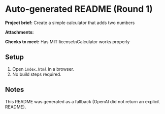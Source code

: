 # Auto-generated README (Round 1)

**Project brief:** Create a simple calculator that adds two numbers

**Attachments:**


**Checks to meet:**
Has MIT license\nCalculator works properly

## Setup
1. Open `index.html` in a browser.
2. No build steps required.

## Notes
This README was generated as a fallback (OpenAI did not return an explicit README).